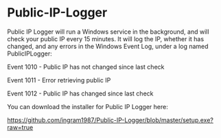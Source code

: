 # Public-IP-Logger
Public IP Logger will run a Windows service in the background, and will check your public IP every 15 minutes. It will log the IP, whether it has changed, and any errors in the Windows Event Log, under a log named PublicIPLogger:

Event 1010 - Public IP has not changed since last check

Event 1011 - Error retrieving public IP

Event 1012 - Public IP has changed since last check

You can download the installer for Public IP Logger here:

https://github.com/ingram1987/Public-IP-Logger/blob/master/setup.exe?raw=true
